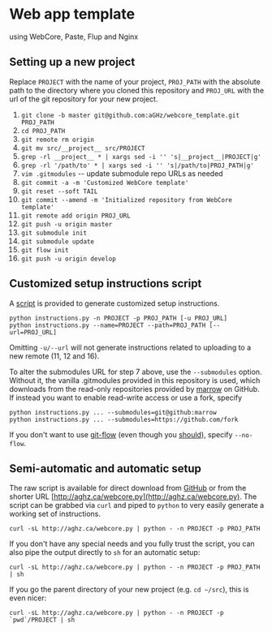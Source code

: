Web app template
================
using WebCore, Paste, Flup and Nginx
 
Setting up a new project
------------------------

Replace `PROJECT` with the name of your project,
`PROJ_PATH` with the absolute path to the directory where you cloned this repository
and `PROJ_URL` with the url of the git repository for your new project.

1. `git clone -b master git@github.com:aGHz/webcore_template.git PROJ_PATH`
2. `cd PROJ_PATH`
3. `git remote rm origin`
4. `git mv src/__project__ src/PROJECT`
5. `grep -rl __project__ * | xargs sed -i '' 's|__project__|PROJECT|g'`
6. `grep -rl '/path/to' * | xargs sed -i '' 's|/path/to|PROJ_PATH|g'`
7. `vim .gitmodules` -- update submodule repo URLs as needed
8. `git commit -a -m 'Customized WebCore template'`
9. `git reset --soft TAIL`
10. `git commit --amend -m 'Initialized repository from WebCore template'`
11. `git remote add origin PROJ_URL`
12. `git push -u origin master`
13. `git submodule init`
14. `git submodule update`
15. `git flow init`
16. `git push -u origin develop`


Customized setup instructions script
------------------------------------

A [script](https://github.com/aGHz/webcore_template/blob/master/instructions.py) is provided
to generate customized setup instructions.

    python instructions.py -n PROJECT -p PROJ_PATH [-u PROJ_URL]
    python instructions.py --name=PROJECT --path=PROJ_PATH [--url=PROJ_URL]

Omitting `-u/--url` will not generate instructions related to uploading to a new remote (11, 12 and 16).

To alter the submodules URL for step 7 above, use the `--submodules` option.
Without it, the vanilla .gitmodules provided in this repository is used,
which downloads from the read-only repositories provided by [marrow](http://github.com/marrow/) on GitHub.
If instead you want to enable read-write access or use a fork, specify

    python instructions.py ... --submodules=git@github:marrow
    python instructions.py ... --submodules=https://github.com/fork

If you don't want to use [git-flow](https://github.com/nvie/gitflow/) (even though you [should](http://nvie.com/posts/a-successful-git-branching-model/)),
specify `--no-flow`.

Semi-automatic and automatic setup
----------------------------------

The raw script is available for direct download from
[GitHub](https://raw.github.com/aGHz/webcore_template/master/instructions.py)
or from the shorter URL [http://aghz.ca/webcore.py](http://aghz.ca/webcore.py).
The script can be grabbed via `curl` and piped to `python` to very easily generate
a working set of instructions.

    curl -sL http://aghz.ca/webcore.py | python - -n PROJECT -p PROJ_PATH

If you don't have any special needs and you fully trust the script, you can also pipe the output
directly to `sh` for an automatic setup:

    curl -sL http://aghz.ca/webcore.py | python - -n PROJECT -p PROJ_PATH | sh

If you go the parent directory of your new project (e.g. `cd ~/src`), this is even nicer:

    curl -sL http://aghz.ca/webcore.py | python - -n PROJECT -p `pwd`/PROJECT | sh

